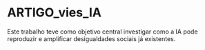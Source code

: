 # ARTIGO_vies_IA
Este trabalho teve como objetivo central investigar como a IA pode reproduzir e amplificar desigualdades sociais já existentes.
